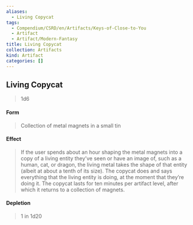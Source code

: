 ```yaml
---
aliases:
  - Living Copycat
tags:
  - Compendium/CSRD/en/Artifacts/Keys-of-Close-to-You
  - Artifact
  - Artifact/Modern-Fantasy
title: Living Copycat
collection: Artifacts
kind: Artifact
categories: []
---
```

## Living Copycat   
>1d6  
#### Form  
>Collection of metal magnets in a small tin   
#### Effect  
> If the user spends about an hour shaping the metal magnets into a copy of a living entity they’ve seen or have an image of, such as a human, cat, or dragon, the living metal takes the shape of that entity (albeit at about a tenth of its size). The copycat does and says everything that the living entity is doing, at the moment that they’re doing it. The copycat lasts for ten minutes per artifact level, after which it returns to a collection of magnets.   
#### Depletion   
>1 in 1d20